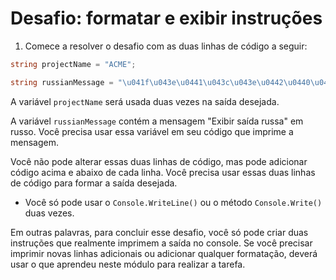 # Desafio: formatar e exibir instruções

1. Comece a resolver o desafio com as duas linhas de código a seguir:
~~~csharp
string projectName = "ACME";

string russianMessage = "\u041f\u043e\u0441\u043c\u043e\u0442\u0440\u0435\u0442\u044c \u0440\u0443\u0441\u0441\u043a\u0438\u0439 \u0432\u044b\u0432\u043e\u0434";
~~~
A variável `projectName` será usada duas vezes na saída desejada.

A variável `russianMessage` contém a mensagem "Exibir saída russa" em russo. Você precisa usar essa variável em seu código que imprime a mensagem.

Você não pode alterar essas duas linhas de código, mas pode adicionar código acima e abaixo de cada linha. Você precisa usar essas duas linhas de código para formar a saída desejada.
- Você só pode usar o `Console.WriteLine()` ou o método `Console.Write()` duas vezes.  

Em outras palavras, para concluir esse desafio, você só pode criar duas instruções que realmente imprimem a saída no console. Se você precisar imprimir novas linhas adicionais ou adicionar qualquer formatação, deverá usar o que aprendeu neste módulo para realizar a tarefa.